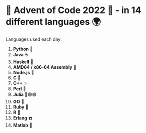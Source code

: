 # 🎄 Advent of Code 2022 🎄 - in 14 different languages 🌍


Languages used each day:

1. **Python** 🐍
2. **Java** ☕
3. **Haskell** 🧠
4. **AMD64 / x86-64 Assembly** 💾
5. **Node.js** 💚
6. **C** 🥐
7. **C++** ✨
8. **Perl** 🦙
9. **Julia** 🔴🟢🟣
10. **GO** 👾
11. **Ruby** 💎
12. **R** 📘
13. **Erlang** ☎️
14. **Matlab** 📐